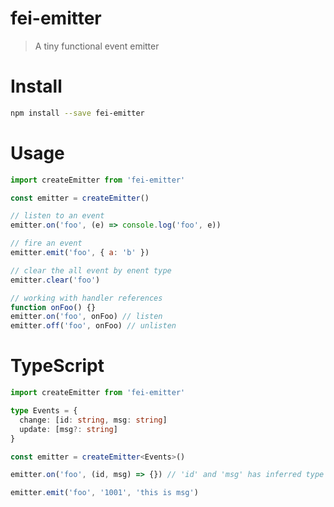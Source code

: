 # fei-emitter

> A tiny functional event emitter

# Install

```bash
npm install --save fei-emitter
```

# Usage

```javascript
import createEmitter from 'fei-emitter'

const emitter = createEmitter()

// listen to an event
emitter.on('foo', (e) => console.log('foo', e))

// fire an event
emitter.emit('foo', { a: 'b' })

// clear the all event by enent type
emitter.clear('foo')

// working with handler references
function onFoo() {}
emitter.on('foo', onFoo) // listen
emitter.off('foo', onFoo) // unlisten
```

# TypeScript

```typescript
import createEmitter from 'fei-emitter'

type Events = {
  change: [id: string, msg: string]
  update: [msg?: string]
}

const emitter = createEmitter<Events>()

emitter.on('foo', (id, msg) => {}) // 'id' and 'msg' has inferred type 'string'

emitter.emit('foo', '1001', 'this is msg')
```

